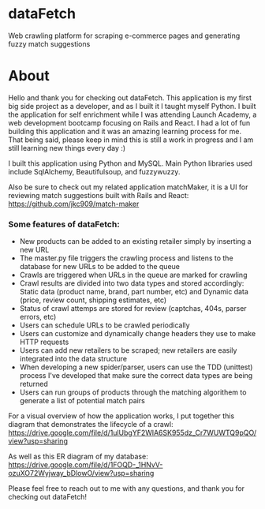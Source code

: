 # dataFetch
Web crawling platform for scraping e-commerce pages and generating fuzzy match suggestions

# About
Hello and thank you for checking out dataFetch. This application is my first big side project as a developer, and as I built it I taught myself Python. I built the application for self enrichment while I was attending Launch Academy, a web development bootcamp focusing on Rails and React. I had a lot of fun building this application and it was an amazing learning process for me. That being said, please keep in mind this is still a work in progress and I am still learning new things every day :)

I built this application using Python and MySQL. Main Python libraries used include SqlAlchemy, Beautifulsoup, and fuzzywuzzy.

Also be sure to check out my related application matchMaker, it is a UI for reviewing match suggestions built with Rails and React: https://github.com/jkc909/match-maker

### Some features of dataFetch:
- New products can be added to an existing retailer simply by inserting a new URL
- The master.py file triggers the crawling process and listens to the database for new URLs to be added to the queue
- Crawls are triggered when URLs in the queue are marked for crawling
- Crawl results are divided into two data types and stored accordingly: Static data (product name, brand, part number, etc) and Dynamic data (price, review count, shipping estimates, etc)
- Status of crawl attemps are stored for review (captchas, 404s, parser errors, etc)
- Users can schedule URLs to be crawled periodically
- Users can customize and dynamically change headers they use to make HTTP requests
- Users can add new retailers to be scraped; new retailers are easily integrated into the data structure
- When developing a new spider/parser, users can use the TDD (unittest) process I've developed that make sure the correct data types are being returned
- Users can run groups of products through the matching algorithem to generate a list of potential match pairs

For a visual overview of how the application works, I put together this diagram that demonstrates the lifecycle of a crawl:
https://drive.google.com/file/d/1ulUbgYF2WlA6SK955dz_Cr7WUWTQ9pQO/view?usp=sharing

As well as this ER diagram of my database:
https://drive.google.com/file/d/1FOQD-_1HNvV-ozuXO72Wyjway_bDlowO/view?usp=sharing

Please feel free to reach out to me with any questions, and thank you for checking out dataFetch!
